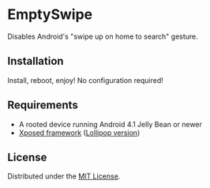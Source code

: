# EmptySwipe

Disables Android's "swipe up on home to search" gesture.

## Installation

Install, reboot, enjoy! No configuration required!

## Requirements

- A rooted device running Android 4.1 Jelly Bean or newer
- [Xposed framework](http://forum.xda-developers.com/xposed/xposed-installer-versions-changelog-t2714053)
  ([Lollipop version](http://forum.xda-developers.com/showthread.php?t=3034811))

## License

Distributed under the [MIT License](http://opensource.org/licenses/MIT).